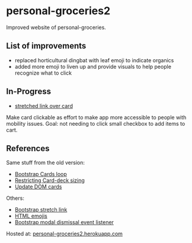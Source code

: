 # personal-groceries2
Improved website of personal-groceries.

## List of improvements

- replaced horticultural dingbat with leaf emoji to indicate organics
- added more emoji to liven up and provide visuals to help people recognize what to click


## In-Progress

- [stretched link over card](https://getbootstrap.com/docs/4.4/utilities/stretched-link/)

Make card clickable as effort to make app more accessible to people with mobility issues. Goal: not needing to click small checkbox to add items to cart.


## References

Same stuff from the old version:

- [Bootstrap Cards loop](https://stackoverflow.com/questions/63074270/create-a-loop-of-bootstrap-4-card-with-given-array)
- [Restricting Card-deck sizing](https://stackoverflow.com/questions/38895106/how-to-limit-number-of-columns-of-card-deck)
- [Update DOM cards](https://stackoverflow.com/questions/54868328/html-how-to-automatically-create-bootstrap-cards-from-a-js-file)

Others:
- [Bootstrap stretch link](https://getbootstrap.com/docs/4.4/utilities/stretched-link/)
- [HTML emojis](https://www.w3schools.com/charsets/ref_emoji.asp)
- [Bootstrap modal dismissal event listener](https://stackoverflow.com/questions/8363802/bind-a-function-to-twitter-bootstrap-modal-close)

Hosted at: [personal-groceries2.herokuapp.com](personal-groceries2.herokuapp.com)
